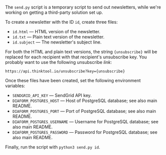 The `send.py` script is a temporary script to send out newsletters, while we're working on getting a third-party solution set up.

To create a newsletter with the ID `id`, create three files:

* `id.html` — HTML version of the newsletter.
* `id.txt` — Plain text version of the newsletter.
* `id.subject` — The newsletter's subject line.

For both the HTML and plain text versions, the string `{unsubscribe}` will be replaced for each recipient with that recipient's unsubscribe key. You probably want to use the following unsubscribe *link*:

    https://api.thinktool.io/unsubscribe?key={unsubscribe}

Once these files have been created, set the following environment variables:

* `SENDGRID_API_KEY` — SendGrid API key.
* `DIAFORM_POSTGRES_HOST` — Host of PostgreSQL database; see also main README.
* `DIAFORM_POSTGRES_PORT` — Port of PostgreSQL database; see also main README.
* `DIAFORM_POSTGRES_USERNAME` — Username for PostgreSQL database; see also main README.
* `DIAFORM_POSTGRES_PASSWORD` — Password for PostgreSQL database; see also main README.

Finally, run the script with `python3 send.py id`.

